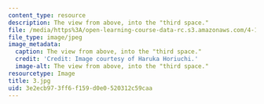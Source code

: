 ```yaml
---
content_type: resource
description: The view from above, into the "third space."
file: /media/https%3A/open-learning-course-data-rc.s3.amazonaws.com/4-104-architecture-studio-intentions-spring-2005/3e2ecb973ff6f159d0e0520312c59caa_3.jpg
file_type: image/jpeg
image_metadata:
  caption: The view from above, into the "third space."
  credit: 'Credit: Image courtesy of Haruka Horiuchi.'
  image-alt: The view from above, into the "third space."
resourcetype: Image
title: 3.jpg
uid: 3e2ecb97-3ff6-f159-d0e0-520312c59caa
---
```

